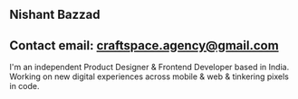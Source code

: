 ## Nishant Bazzad
## Contact email: craftspace.agency@gmail.com


I'm an independent Product Designer & Frontend Developer based in India. Working on new digital experiences across mobile & web & tinkering pixels in code.
